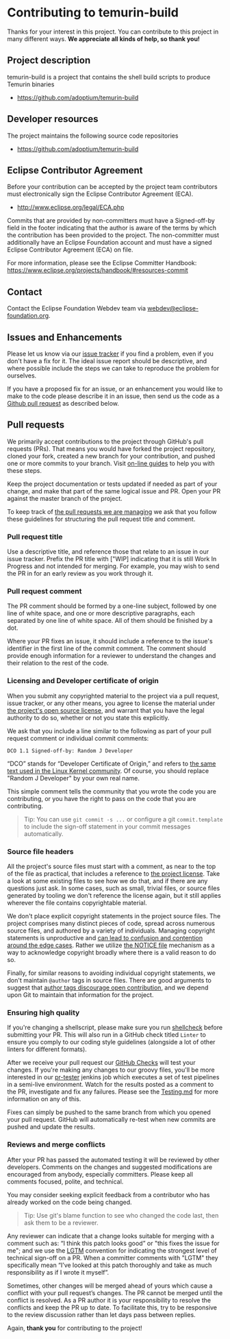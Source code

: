 # Contributing to temurin-build

Thanks for your interest in this project.
You can contribute to this project in many different ways.  **We appreciate all kinds of help, so thank you!**

## Project description

temurin-build is a project that contains the shell build scripts to produce Temurin binaries

* https://github.com/adoptium/temurin-build

## Developer resources

The project maintains the following source code repositories

* https://github.com/adoptium/temurin-build

## Eclipse Contributor Agreement

Before your contribution can be accepted by the project team contributors must
electronically sign the Eclipse Contributor Agreement (ECA).

* http://www.eclipse.org/legal/ECA.php

Commits that are provided by non-committers must have a Signed-off-by field in
the footer indicating that the author is aware of the terms by which the
contribution has been provided to the project. The non-committer must
additionally have an Eclipse Foundation account and must have a signed Eclipse
Contributor Agreement (ECA) on file.

For more information, please see the Eclipse Committer Handbook:
https://www.eclipse.org/projects/handbook/#resources-commit

## Contact

Contact the Eclipse Foundation Webdev team via webdev@eclipse-foundation.org.

## Issues and Enhancements

Please let us know via our [issue tracker](https://github.com/AdoptOpenJDK/openjdk-build/issues) if you find a problem, even if you don't have a fix for it.  The ideal issue report should be descriptive, and where possible include the steps we can take to reproduce the problem for ourselves.

If you have a proposed fix for an issue, or an enhancement you would like to make to the code please describe it in an issue, then send us the code as a [Github pull request](https://help.github.com/articles/about-pull-requests) as described below.

## Pull requests

We primarily accept contributions to the project through GitHub's pull requests (PRs). That means you would have forked the project repository, cloned your fork, created a new branch for your contribution, and pushed one or more commits to your branch. Visit [on-line guides](https://guides.github.com/activities/forking/) to help you with these steps.

Keep the project documentation or tests updated if needed as part of your change, and make that part of the same logical issue and PR.  Open your PR against the master branch of the project.

To keep track of [the pull requests we are managing](https://github.com/AdoptOpenJDK/openjdk-build/pulls) we ask that you follow these guidelines for structuring the pull request title and comment.

### Pull request title

Use a descriptive title, and reference those that relate to an issue in our issue tracker. Prefix the PR title with ["WIP] indicating that it is still Work In Progress and not intended for merging. For example, you may wish to send the PR in for an early review as you work through it.

### Pull request comment

The PR comment should be formed by a one-line subject, followed by one line of white space, and one or more descriptive paragraphs, each separated by one line of white space. All of them should be finished by a dot.

Where your PR fixes an issue, it should include a reference to the issue's identifier in the first line of the commit comment.  The comment should provide enough information for a reviewer to understand the changes and their relation to the rest of the code.

### Licensing and Developer certificate of origin

When you submit any copyrighted material to the project via a pull request, issue tracker, or any other means, you agree to license the material under [the project's open source license](https://github.com/AdoptOpenJDK/openjdk-build/blob/master/LICENSE), and warrant that you have the legal authority to do so, whether or not you state this explicitly.

We ask that you include a line similar to the following as part of your pull request comment or individual commit comments:

```git
DCO 1.1 Signed-off-by: Random J Developer
```

“DCO” stands for “Developer Certificate of Origin,” and refers to [the same text used in the Linux Kernel community](https://elinux.org/Developer_Certificate_Of_Origin).  Of course, you should replace "Random J Developer" by your own real name.

This simple comment tells the community that you wrote the code you are contributing, or you have the right to pass on the code that you are contributing.

> Tip: You can use `git commit -s ...` or configure a git `commit.template` to include the sign-off statement in your commit messages automatically.

### Source file headers

All the project's source files must start with a comment, as near to the top of the file as practical, that includes a reference to [the project license](https://github.com/AdoptOpenJDK/openjdk-build/blob/master/LICENSE).  Take a look at some existing files to see how we do that, and if there are any questions just ask. In some cases, such as small, trivial files, or source files generated by tooling we don't reference the license again, but it still applies wherever the file contains copyrightable material.

We don't place explicit copyright statements in the project source files.  The project comprises many distinct pieces of code, spread across numerous source files, and authored by a variety of individuals.  Managing copyright statements is unproductive and [can lead to confusion and contention around the edge cases](https://opensource.com/law/14/2/copyright-statements-source-files).  Rather we utilize [the NOTICE file](https://github.com/AdoptOpenJDK/openjdk-build/blob/master/NOTICE) mechanism as a way to acknowledge copyright broadly where there is a valid reason to do so.

Finally, for similar reasons to avoiding individual copyright statements, we don't maintain `@author` tags in source files.  There are good arguments to suggest that [author tags discourage open contribution](https://producingoss.com/en/managing-participants.html), and we depend upon Git to maintain that information for the project.

### Ensuring high quality

If you're changing a shellscript, please make sure you run [shellcheck](https://github.com/koalaman/shellcheck) before submitting your PR. This will also run in a GitHub check titled `Linter` to ensure you comply to our coding style guidelines (alongside a lot of other linters for different formats).

After we receive your pull request our [GitHub Checks](https://github.com/AdoptOpenJDK/openjdk-build/tree/master/.github/workflows) will test your changes.
If you're making any changes to our groovy files, you'll be more interested in our [pr-tester](https://ci.adoptopenjdk.net/view/build-tester/job/build-scripts-pr-tester/job/openjdk-build-pr-tester/) jenkins job which executes a set of test pipelines in a semi-live environment. Watch for the results posted as a comment to the PR, investigate and fix any failures.
Please see the [Testing.md](Testing.md) for more information on any of this.

Fixes can simply be pushed to the same branch from which you opened your pull request. GitHub will automatically re-test when new commits are pushed and update the results.

### Reviews and merge conflicts

After your PR has passed the automated testing it will be reviewed by other developers.  Comments on the changes and suggested modifications are encouraged from anybody, especially committers.  Please keep all comments focused, polite, and technical.

You may consider seeking explicit feedback from a contributor who has already worked on the code being changed.

> Tip: Use git's blame function to see who changed the code last, then ask them to be a reviewer.

Any reviewer can indicate that a change looks suitable for merging with a comment such as: “I think this patch looks good” or "this fixes the issue for me"; and we use the [LGTM](https://en.wiktionary.org/wiki/LGTM) convention for indicating the strongest level of technical sign-off on a PR.  When a committer comments with "LGTM" they specifically mean “I’ve looked at this patch thoroughly and take as much responsibility as if I wrote it myself”.

Sometimes, other changes will be merged ahead of yours which cause a conflict with your pull request’s changes. The PR cannot be merged until the conflict is resolved.  As a PR author it is your responsibility to resolve the conflicts and keep the PR up to date.  To facilitate this, try to be responsive to the review discussion rather than let days pass between replies.

Again, **thank you** for contributing to the project!
